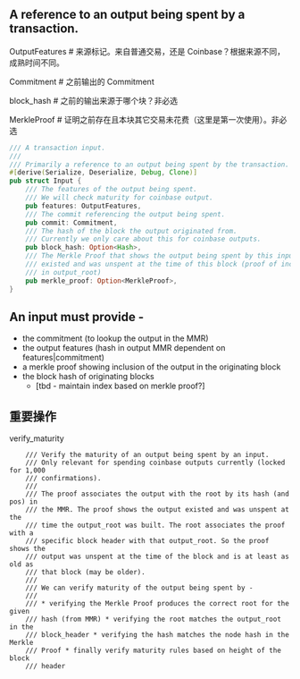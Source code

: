 ## A reference to an output being spent by a transaction.

OutputFeatures \# 来源标记。来自普通交易，还是 Coinbase？根据来源不同，成熟时间不同。

Commitment \# 之前输出的 Commitment

block\_hash \# 之前的输出来源于哪个块？非必选

MerkleProof \# 证明之前存在且本块其它交易未花费（这里是第一次使用）。非必选

```rust
/// A transaction input.
///
/// Primarily a reference to an output being spent by the transaction.
#[derive(Serialize, Deserialize, Debug, Clone)]
pub struct Input {
    /// The features of the output being spent.
    /// We will check maturity for coinbase output.
    pub features: OutputFeatures,
    /// The commit referencing the output being spent.
    pub commit: Commitment,
    /// The hash of the block the output originated from.
    /// Currently we only care about this for coinbase outputs.
    pub block_hash: Option<Hash>,
    /// The Merkle Proof that shows the output being spent by this input
    /// existed and was unspent at the time of this block (proof of inclusion
    /// in output_root)
    pub merkle_proof: Option<MerkleProof>,
}
```

## An input must provide -

* the commitment \(to lookup the output in the MMR\)
* the output features \(hash in output MMR dependent on features\|commitment\)
* a merkle proof showing inclusion of the output in the originating block
* the block hash of originating blocks
  * \[tbd - maintain index based on merkle proof?\]

## 重要操作

verify\_maturity

```
	/// Verify the maturity of an output being spent by an input.
	/// Only relevant for spending coinbase outputs currently (locked for 1,000
	/// confirmations).
	///
	/// The proof associates the output with the root by its hash (and pos) in
	/// the MMR. The proof shows the output existed and was unspent at the
	/// time the output_root was built. The root associates the proof with a
	/// specific block header with that output_root. So the proof shows the
	/// output was unspent at the time of the block and is at least as old as
	/// that block (may be older).
	///
	/// We can verify maturity of the output being spent by -
	///
	/// * verifying the Merkle Proof produces the correct root for the given
	/// hash (from MMR) * verifying the root matches the output_root in the
	/// block_header * verifying the hash matches the node hash in the Merkle
	/// Proof * finally verify maturity rules based on height of the block
	/// header
```



